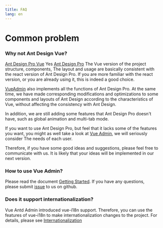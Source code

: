 ```yaml
---
title: FAQ
lang: en
---
```

# Common problem
### Why not Ant Design Vue?
[Ant Design Pro Vue](https://github.com/vueComponent/ant-design-vue-pro) Yes [Ant Design Pro](https://github.com/ant-design/ant-design-pro) The Vue version of the project structure, components,
The layout and usage are basically consistent with the react version of Ant Design Pro. If you are more familiar with the react version, or you are already using it, this is indeed a good choice.

[VueAdmin](https://github.com/Devteamvietnam/vue-admin.git) also implements all the functions of Ant Design Pro. At the same time, we have made corresponding modifications and optimizations to some components and layouts of Ant Design according to the characteristics of Vue, without affecting the consistency with Ant Design.

In addition, we are still adding some features that Ant Design Pro doesn't have, such as global animation and multi-tab mode.

If you want to use Ant Design Pro, but feel that it lacks some of the features you want, you might as well take a look at [Vue Admin](https://github.com/Devteamvietnam/vue-admin.git), we will seriously consider The needs of each user.

Therefore, if you have some good ideas and suggestions, please feel free to communicate with us. It is likely that your ideas will be implemented in our next version.

### How to use Vue Admin?
Please read the document [Getting Started](./use.md). If you have any questions, please submit [issue](https://github.com/Devteamvietnam/vue-admin/issues/new) to us on github.

### Does it support internationalization?
Vue Antd Admin introduced vue-i18n support. Therefore, you can use the features of vue-i18n to make internationalization changes to the project. For details, please see [Internationalization](../advance/i18n.md)